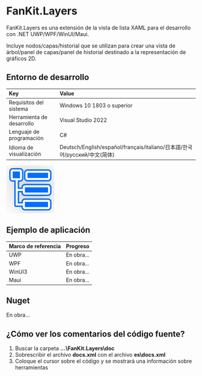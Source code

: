 # FanKit.Layers

FanKit.Layers es una extensión de la vista de lista XAML para el desarrollo con .NET UWP/WPF/WinUI/Maui.

Incluye nodos/capas/historial que se utilizan para crear una vista de árbol/panel de capas/panel de historial destinado a la representación de gráficos 2D.


## Entorno de desarrollo

|Key|Value|
|:-|:-|
|Requisitos del sistema| Windows 10 1803 o superior|
|Herramienta de desarrollo|Visual Studio 2022|
|Lenguaje de programación|C#|
|Idioma de visualización|Deutsch/English/español/français/italiano/日本語/한국어/русский/中文(简体)|

![](ScreenShot/logo.png)


## Ejemplo de aplicación

|Marco de referencia|Progreso|
|:-|:-|
|UWP|En obra...|
|WPF|En obra...|
|WinUI3|En obra...|
|Maui|En obra...|


## Nuget

En obra...


## ¿Cómo ver los comentarios del código fuente?

1. Buscar la carpeta **...\FanKit.Layers\doc**
2. Sobrescribir el archivo **docs.xml** con el archivo **es\docs.xml**
3. Coloque el cursor sobre el código y se mostrará una información sobre herramientas
